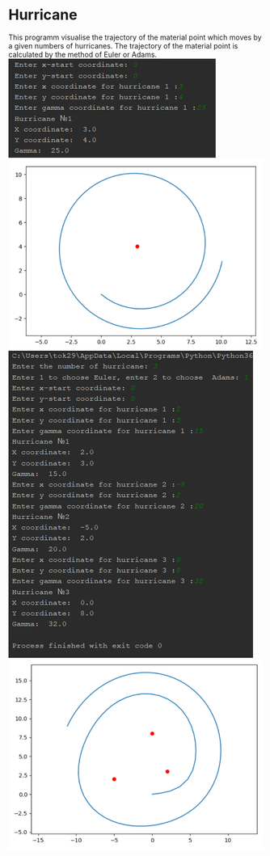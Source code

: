 # Hurricane
This programm visualise the trajectory of the material point which moves by a given numbers of hurricanes. The trajectory of the material point is calculated by the method of Euler or Adams.
![Image alt](https://github.com/yaschk/Hurricane/raw/master/hurricane_img/hurricane_info.png)
![Image alt](https://github.com/yaschk/Hurricane/raw/master/hurricane_img/hurricane1.png)
![Image alt](https://github.com/yaschk/Hurricane/raw/master/hurricane_img/hurricane_info3.png)
![Image alt](https://github.com/yaschk/Hurricane/raw/master/hurricane_img/hurricane3.png)
